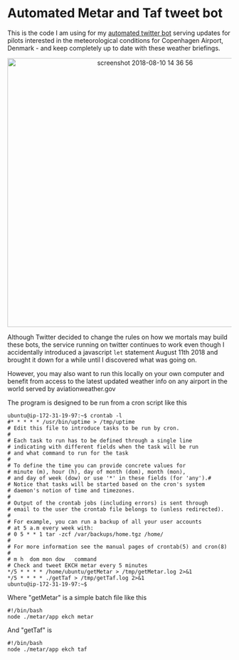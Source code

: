 # Automated Metar and Taf tweet bot
This is the code I am using for my [automated twitter bot](https://twitter.com/TBR_bot) serving updates for pilots interested in the meteorological conditions for Copenhagen Airport, Denmark - and keep completely up to date with these weather briefings.

<p align="center">
<img width="603" alt="screenshot 2018-08-10 14 36 56" src="https://user-images.githubusercontent.com/3058746/47308989-84884780-d633-11e8-8f50-da47dbe01fad.png">
</p>

Although Twitter decided to change the rules on how we mortals may build these bots, the service running on twitter continues to work even though I accidentally introduced a javascript `let` statement August 11th 2018 and brought it down for a while until I discovered what was going on. 

However, you may also want to run this locally on your own computer and benefit from access to the latest updated weather info on any airport in the world served by aviationweather.gov 


The program is designed to be run from a cron script like this

```
ubuntu@ip-172-31-19-97:~$ crontab -l
#* * * * * /usr/bin/uptime > /tmp/uptime
# Edit this file to introduce tasks to be run by cron.
# 
# Each task to run has to be defined through a single line
# indicating with different fields when the task will be run
# and what command to run for the task
# 
# To define the time you can provide concrete values for
# minute (m), hour (h), day of month (dom), month (mon),
# and day of week (dow) or use '*' in these fields (for 'any').# 
# Notice that tasks will be started based on the cron's system
# daemon's notion of time and timezones.
# 
# Output of the crontab jobs (including errors) is sent through
# email to the user the crontab file belongs to (unless redirected).
# 
# For example, you can run a backup of all your user accounts
# at 5 a.m every week with:
# 0 5 * * 1 tar -zcf /var/backups/home.tgz /home/
# 
# For more information see the manual pages of crontab(5) and cron(8)
# 
# m h  dom mon dow   command
# Check and tweet EKCH metar every 5 minutes
*/5 * * * * /home/ubuntu/getMetar > /tmp/getMetar.log 2>&1
*/5 * * * * ./getTaf > /tmp/getTaf.log 2>&1
ubuntu@ip-172-31-19-97:~$ 
```
Where "getMetar" is a simple batch file like this

```
#!/bin/bash
node ./metar/app ekch metar
```

And "getTaf" is 

```
#!/bin/bash
node ./metar/app ekch taf
```


